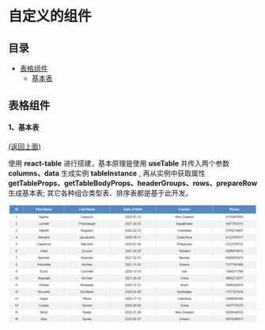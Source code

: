 # 自定义的组件

## 目录

- [表格组件](#表格组件)
    - [基本表](#基本表) 

## 表格组件



#### 1、基本表
[(返回上面)](#目录)

使用 **react-table** 进行搭建，基本原理是使用 **useTable** 并传入两个参数 **columns、data**
生成实例 **tableInstance** , 再从实例中获取属性 **getTableProps、getTableBodyProps、headerGroups、rows、prepareRow** 生成基本表; 其它各种组合类型表、排序表都是基于此开发。

![basic table](https://github.com/BlueOrgreen/basic-conponents/blob/master/imgs/basic-component.png)


